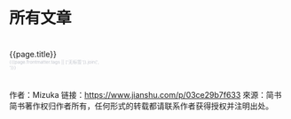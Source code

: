 # 所有文章
<div style="display: flex; flex-direction: column">
    <div v-for="page of $site.pages.filter(item => item.path !== '/')" :key="page.key" style="padding: 20px 0; max-width: 33%;">
        <router-link :to="page.path">
            {{page.title}}
            <div style="color: #c2c5cd; font-size: .5rem;">{{(page.frontmatter.tags || ['无标签']).join(',  ')}}</div>
        </router-link>
    </div>
</div>

作者：Mizuka
链接：https://www.jianshu.com/p/03ce29b7f633
來源：简书
简书著作权归作者所有，任何形式的转载都请联系作者获得授权并注明出处。

